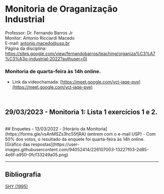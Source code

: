 # Monitoria de Oraganização Industrial

Professor: Dr. Fernando Barros Jr
<br>
Monitor: Antonio Ricciardi Macedo
<br>
E-mail: antonio.macedo@usp.br
<br>
Página da disciplina: [https://sites.google.com/view/fernandobarros/teaching/organiza%C3%A7%C3%A3o-industrial-2022?authuser=0)](https://sites.google.com/view/fernandobarros/teaching/organiza%C3%A7%C3%A3o-industrial-2022?authuser=0)
<br>
### Monitoria de quarta-feira às 14h online.
- Link da videochamada: [https://meet.google.com/yct-jaqe-pve](https://meet.google.com/yct-jaqe-pve)

<br> 

## 29/03/2023 - Monitoria 1: Lista 1 exercícios 1 e 2.

<br>
## Enquetes
- 13/03/2022 - [Horário da Monitoria](https://forms.gle/vsAnMSZs3hc55fjRA) (entrem com o e-mail USP)
- Com 50% dos votos, o resultado da enquete foi quarta-feira às 14h online. [Gráfico das respostas](https://user-images.githubusercontent.com/94052414/226107003-13227f03-2d85-4e6f-a950-0fcf33249a05.png)

---

## Bibliografia

[SHY (1995)](https://antoniormacedo.github.io/Oraganizacao-Industrial/Shy%20(1995).pdf)
